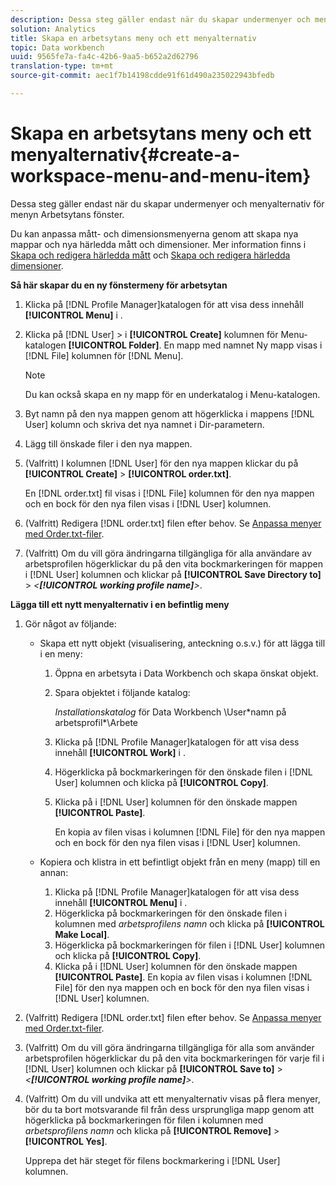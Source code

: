 ```yaml
---
description: Dessa steg gäller endast när du skapar undermenyer och menyalternativ för menyn Arbetsytans fönster.
solution: Analytics
title: Skapa en arbetsytans meny och ett menyalternativ
topic: Data workbench
uuid: 9565fe7a-fa4c-42b6-9aa5-b652a2d62796
translation-type: tm+mt
source-git-commit: aec1f7b14198cdde91f61d490a235022943bfedb

---
```



# Skapa en arbetsytans meny och ett menyalternativ{#create-a-workspace-menu-and-menu-item}

Dessa steg gäller endast när du skapar undermenyer och menyalternativ för menyn Arbetsytans fönster.

Du kan anpassa mått- och dimensionsmenyerna genom att skapa nya mappar och nya härledda mått och dimensioner. Mer information finns i [Skapa och redigera härledda mått](../../../../home/c-get-started/c-admin-intrf/c-prof-mgr/c-drvd-mtrcs.md#concept-e41723b342a849309874b26232224a40) och [Skapa och redigera härledda dimensioner](../../../../home/c-get-started/c-admin-intrf/c-prof-mgr/c-dvrd-dim.md#concept-ece3c3ea8cdf4fc796680173993bff93).

**Så här skapar du en ny fönstermeny för arbetsytan**

1. Klicka på [!DNL Profile Manager]katalogen för att visa dess innehåll **[!UICONTROL Menu]** i .
1. Klicka på [!DNL User] > i **[!UICONTROL Create]** kolumnen för Menu-katalogen **[!UICONTROL Folder]**. En mapp med namnet Ny mapp visas i [!DNL File] kolumnen för [!DNL Menu].

   >[!NOTE]
   >
   >Du kan också skapa en ny mapp för en underkatalog i Menu-katalogen.

1. Byt namn på den nya mappen genom att högerklicka i mappens [!DNL User] kolumn och skriva det nya namnet i Dir-parametern.
1. Lägg till önskade filer i den nya mappen.
1. (Valfritt) I kolumnen [!DNL User] för den nya mappen klickar du på **[!UICONTROL Create]** > **[!UICONTROL order.txt]**.

   En [!DNL order.txt] fil visas i [!DNL File] kolumnen för den nya mappen och en bock för den nya filen visas i [!DNL User] kolumnen.

1. (Valfritt) Redigera [!DNL order.txt] filen efter behov. Se [Anpassa menyer med Order.txt-filer](../../../../home/c-get-started/c-intf-anlys-ftrs/c-ctm-menus/t-cstm-menus-ordr-files.md#task-a391800a8dd444deb3e1516d5189f999).
1. (Valfritt) Om du vill göra ändringarna tillgängliga för alla användare av arbetsprofilen högerklickar du på den vita bockmarkeringen för mappen i [!DNL User] kolumnen och klickar på **[!UICONTROL Save Directory to]** > *&lt;**[!UICONTROL working profile name]**>*.

**Lägga till ett nytt menyalternativ i en befintlig meny**

1. Gör något av följande:

   * Skapa ett nytt objekt (visualisering, anteckning o.s.v.) för att lägga till i en meny:

      1. Öppna en arbetsyta i Data Workbench och skapa önskat objekt.
      1. Spara objektet i följande katalog:

         *Installationskatalog* för Data Workbench \User\*namn på arbetsprofil*\Arbete

      1. Klicka på [!DNL Profile Manager]katalogen för att visa dess innehåll **[!UICONTROL Work]** i .
      1. Högerklicka på bockmarkeringen för den önskade filen i [!DNL User] kolumnen och klicka på **[!UICONTROL Copy]**.
      1. Klicka på i [!DNL User] kolumnen för den önskade mappen **[!UICONTROL Paste]**.

         En kopia av filen visas i kolumnen [!DNL File] för den nya mappen och en bock för den nya filen visas i [!DNL User] kolumnen.
   * Kopiera och klistra in ett befintligt objekt från en meny (mapp) till en annan:

      1. Klicka på [!DNL Profile Manager]katalogen för att visa dess innehåll **[!UICONTROL Menu]** i .
      1. Högerklicka på bockmarkeringen för den önskade filen i kolumnen med *arbetsprofilens namn* och klicka på **[!UICONTROL Make Local]**.
      1. Högerklicka på bockmarkeringen för filen i [!DNL User] kolumnen och klicka på **[!UICONTROL Copy]**.
      1. Klicka på i [!DNL User] kolumnen för den önskade mappen **[!UICONTROL Paste]**. En kopia av filen visas i kolumnen [!DNL File] för den nya mappen och en bock för den nya filen visas i [!DNL User] kolumnen.


1. (Valfritt) Redigera [!DNL order.txt] filen efter behov. Se [Anpassa menyer med Order.txt-filer](../../../../home/c-get-started/c-intf-anlys-ftrs/c-ctm-menus/t-cstm-menus-ordr-files.md#task-a391800a8dd444deb3e1516d5189f999).
1. (Valfritt) Om du vill göra ändringarna tillgängliga för alla som använder arbetsprofilen högerklickar du på den vita bockmarkeringen för varje fil i [!DNL User] kolumnen och klickar på **[!UICONTROL Save to]** > *&lt;**[!UICONTROL working profile name]**>*.
1. (Valfritt) Om du vill undvika att ett menyalternativ visas på flera menyer, bör du ta bort motsvarande fil från dess ursprungliga mapp genom att högerklicka på bockmarkeringen för filen i kolumnen med *arbetsprofilens namn* och klicka på **[!UICONTROL Remove]** > **[!UICONTROL Yes]**.

   Upprepa det här steget för filens bockmarkering i [!DNL User] kolumnen.

